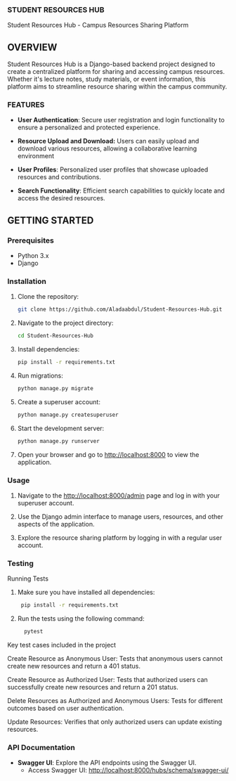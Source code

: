 ### STUDENT RESOURCES HUB

Student Resources Hub - Campus Resources Sharing Platform

## OVERVIEW

Student Resources Hub is a Django-based backend project designed to create a centralized platform for sharing and accessing campus resources. 
Whether it's lecture notes, study materials, or event information, this platform aims to streamline resource sharing within the campus community.

### FEATURES

- **User Authentication**: Secure user registration and login functionality to ensure a personalized and protected experience.

- **Resource Upload and Download:** Users can easily upload and download various resources, allowing a collaborative learning environment

- **User Profiles**: Personalized user profiles that showcase uploaded resources and contributions.
  
- **Search Functionality**: Efficient search capabilities to quickly locate and access the desired resources.

## GETTING STARTED

### Prerequisites

- Python 3.x
- Django

### Installation

1. Clone the repository:

    ```bash
    git clone https://github.com/Aladaabdul/Student-Resources-Hub.git
    ```

2. Navigate to the project directory:

    ```bash
    cd Student-Resources-Hub
    ```

3. Install dependencies:

    ```bash
    pip install -r requirements.txt
    ```

4. Run migrations:

    ```bash
    python manage.py migrate
    ```

5. Create a superuser account:

    ```bash
    python manage.py createsuperuser
    ```

6. Start the development server:

    ```bash
    python manage.py runserver
    ```

7. Open your browser and go to [http://localhost:8000](http://localhost:8000) to view the application.

### Usage

1. Navigate to the [http://localhost:8000/admin](http://localhost:8000/admin) page and log in with your superuser account.

2. Use the Django admin interface to manage users, resources, and other aspects of the application.

3. Explore the resource sharing platform by logging in with a regular user account.

### Testing

Running Tests

1. Make sure you have installed all dependencies:
   ```bash
    pip install -r requirements.txt
    ```
2. Run the tests using the following command:
   ```bash
     pytest
   ```

Key test cases included in the project

Create Resource as Anonymous User: Tests that anonymous users cannot create new resources and return a 401 status.

Create Resource as Authorized User: Tests that authorized users can successfully create new resources and return a 201 status.

Delete Resources as Authorized and Anonymous Users: Tests for different outcomes based on user authentication.

Update Resources: Verifies that only authorized users can update existing resources.


### API Documentation

- **Swagger UI**: Explore the API endpoints using the Swagger UI.
  - Access Swagger UI: [http://localhost:8000/hubs/schema/swagger-ui/](http://localhost:8000/hubs/schema/swagger-ui/)
